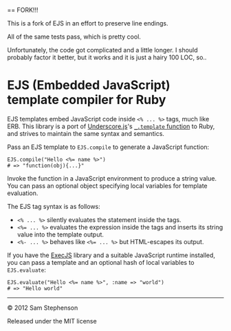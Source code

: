 == FORK!!!

This is a fork of EJS in an effort to preserve line endings.

All of the same tests pass, which is pretty cool.

Unfortunately, the code got complicated and a little longer.  I should probably factor it better, but it works and it is just a hairy 100 LOC, so..


EJS (Embedded JavaScript) template compiler for Ruby
====================================================

EJS templates embed JavaScript code inside `<% ... %>` tags, much like
ERB. This library is a port of
[Underscore.js](http://documentcloud.github.com/underscore/)'s
[`_.template`
function](http://documentcloud.github.com/underscore/#template) to
Ruby, and strives to maintain the same syntax and semantics.

Pass an EJS template to `EJS.compile` to generate a JavaScript
function:

    EJS.compile("Hello <%= name %>")
    # => "function(obj){...}"

Invoke the function in a JavaScript environment to produce a string
value. You can pass an optional object specifying local variables for
template evaluation.

The EJS tag syntax is as follows:

* `<% ... %>` silently evaluates the statement inside the tags.
* `<%= ... %>` evaluates the expression inside the tags and inserts
  its string value into the template output.
* `<%- ... %>` behaves like `<%= ... %>` but HTML-escapes its output.

If you have the [ExecJS](https://github.com/sstephenson/execjs/)
library and a suitable JavaScript runtime installed, you can pass a
template and an optional hash of local variables to `EJS.evaluate`:

    EJS.evaluate("Hello <%= name %>", :name => "world")
    # => "Hello world"

-----

&copy; 2012 Sam Stephenson

Released under the MIT license
